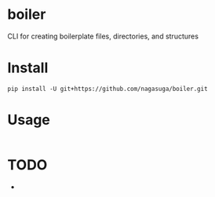boiler
======

CLI for creating boilerplate files, directories, and structures


Install
=======

```
pip install -U git+https://github.com/nagasuga/boiler.git
```


Usage
=====

```
```


TODO
====

* 
